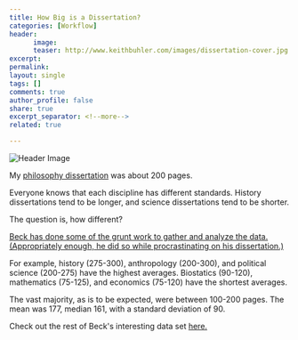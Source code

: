 ```yaml
---
title: How Big is a Dissertation? 
categories: [Workflow]
header:
      image: 
      teaser: http://www.keithbuhler.com/images/dissertation-cover.jpg
excerpt: 
permalink: 
layout: single
tags: []
comments: true
author_profile: false
share: true
excerpt_separator: <!--more-->
related: true

---
```


![Header Image](http://www.keithbuhler.com/images/dissertation-cover.jpg)

My [philosophy dissertation](/phd) was about 200 pages. 

Everyone knows that each discipline has different standards. History dissertations tend to be longer, and science dissertations tend to be shorter. 

The question is, how different? 

[Beck has done some of the grunt work to gather and analyze the data. (Appropriately enough, he did so while procrastinating on his dissertation.)](https://beckmw.wordpress.com/2013/04/15/how-long-is-the-average-dissertation/) 

For example, history (275-300), anthropology (200-300), and political science (200-275) have the highest averages. Biostatics (90-120), mathematics (75-125), and economics (75-120) have the shortest averages. 

The vast majority, as is to be expected, were between 100-200 pages. The mean was 177, median 161, with a standard deviation of 90. 

Check out the rest of Beck's interesting data set [here.]((https://beckmw.wordpress.com/2013/04/15/how-long-is-the-average-dissertation/) )
